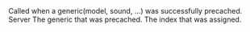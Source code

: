 <function name="HolyLib:OnGenericPrecache" parent="" type="hook">
	<description>
		Called when a generic(model, sound, ...) was successfully precached.
		<added version="0.3"></added>
	</description>
	<realm>Server</realm>
	<args>
		<arg name="generic" type="string">The generic that was precached.</arg>
		<arg name="index" type="number">The index that was assigned.</arg>
	</args>
</function>